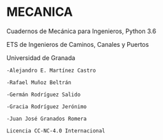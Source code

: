 # MECANICA
Cuadernos de Mecánica para Ingenieros, Python 3.6

ETS de Ingenieros de Caminos, Canales y Puertos

Universidad de Granada


	-Alejandro E. Martínez Castro 
	
	-Rafael Muñoz Beltrán
	
	-Germán Rodríguez Salido
	
	-Gracia Rodríguez Jerónimo
	
	-Juan José Granados Romera
	
	Licencia CC-NC-4.0 Internacional
